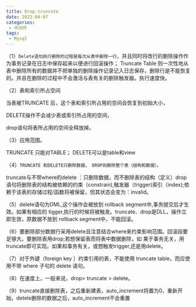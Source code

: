 ```yaml
---
title: Drop-truncnte
date: 2022-04-07
categories:
 - 中间件
tags:
 - Mysql
---
```


（1）`Delete语句执行删除的过程是每次从表中删除一行`，并且同时将改行的删除操作作为事务记录在日志中保存起来以便进行回滚操作；
Truncate Table 则一次性地从表中删除所有的数据并不把单独的删除操作记录记入日志保存，删除行是不能恢复的。并且在删除的过程中不会激活与表有关的删除触发器。执行速度快。

（2）表和索引所占空间

当表被TRUNCATE 后，这个表和索引所占用的空间会恢复到初始大小，

DELETE操作不会减少表或索引所占用的空间，

drop语句将表所占用的空间全释放掉。

（3）应用范围。

TRUNCATE 只能对TABLE；   DELETE可以是table和view

（4）`TRUNCATE 和DELETE只删除数据， DROP则删除整个表（结构和数据）。`

truncate与不带where的delete ：只删除数据，而不删除表的结构（定义）drop语句将删除表的结构被依赖的约束（constrain),触发器（trigger)索引（index);依赖于该表的存储过程/函数将被保留，但其状态会变为：invalid。

（5）delete语句为DML,这个操作会被放到 rollback segment中,事务提交后才生效。如果有相应的 tigger,执行的时候将被触发。truncate、drop是DLL，操作立即生效，原数据不放到 rollback segment中，不能回滚。

（6）要删除部分数据行采用delete且注意结合where来约束影响范围。回滚段要足够大。要删除表用drop;若想保留表而将表中数据删除，如
果于事务无关，用truncate即可实现。如果和事务有关，或想触发trigger,还是用delete。

（7）对于外键（foreign key ）约束引用的表，不能使用 truncate table，而应使用不带 where 子句的 delete 语句。

（8）在速度上，一般来说，drop> truncate > delete。

（9）truncate直接删除表，之后重新建表，auto_increment将置为0，重新开始，detele删除的数据之后，auto_increment不会重置
